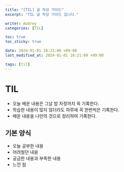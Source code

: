 ```yaml
---
title: "[TIL] 글 작성 가이드"
excerpt: "TIL 글 작성 가이드 입니다."

writer: Audrey
categories: [TIL]

toc: true
toc_sticky: true

date: 2024-01-01 18:21:00 +09:00
last_modified_at: 2024-01-01 18:21:00 +09:00

tags: [til]
---
```


# TIL
- 오늘 배운 내용은 그날 밤 자정까지 꼭 기록한다.
- 학습한 내용이 많지 않더라도 하루에 꼭 한번씩은 기록한다.
- 배운 내용을 나만의 것으로 정리하여 기록한다.

## 기본 양식
- 오늘 공부한 내용
- 어려웠던 내용
- 궁금한 내용과 부족한 내용
- 느낀 점
